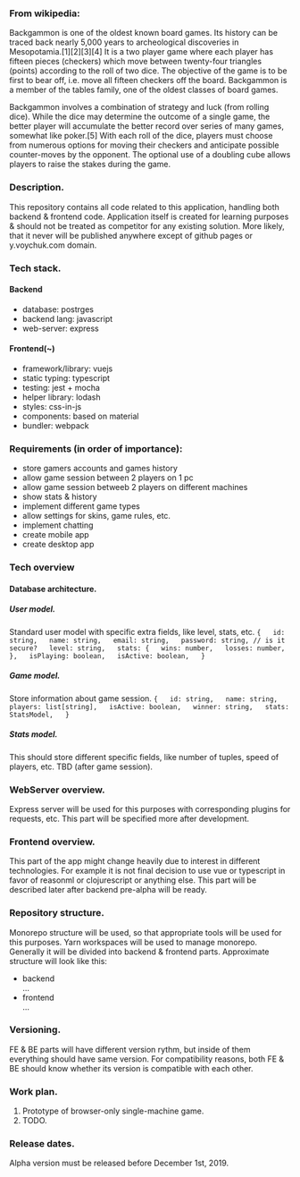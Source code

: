 ### From wikipedia:

Backgammon is one of the oldest known board games. Its history can be traced back nearly 5,000 years to archeological discoveries in Mesopotamia.[1][2][3][4] It is a two player game where each player has fifteen pieces (checkers) which move between twenty-four triangles (points) according to the roll of two dice. The objective of the game is to be first to bear off, i.e. move all fifteen checkers off the board. Backgammon is a member of the tables family, one of the oldest classes of board games.

Backgammon involves a combination of strategy and luck (from rolling dice). While the dice may determine the outcome of a single game, the better player will accumulate the better record over series of many games, somewhat like poker.[5] With each roll of the dice, players must choose from numerous options for moving their checkers and anticipate possible counter-moves by the opponent. The optional use of a doubling cube allows players to raise the stakes during the game.

### Description.

This repository contains all code related to this application, handling both backend & frontend code. Application itself is created for learning purposes & should not be treated as competitor for any existing solution. More likely, that it never will be published anywhere except of github pages or y.voychuk.com domain.

### Tech stack.

#### Backend
- database: postrges
- backend lang: javascript
- web-server: express

#### Frontend(~)
- framework/library: vuejs
- static typing: typescript
- testing: jest + mocha
- helper library: lodash
- styles: css-in-js
- components: based on material
- bundler: webpack

### Requirements (in order of importance):
- store gamers accounts and games history
- allow game session between 2 players on 1 pc
- allow game session betweeb 2 players on different machines
- show stats & history
- implement different game types
- allow settings for skins, game rules, etc.
- implement chatting
- create mobile app
- create desktop app

### Tech overview
#### Database architecture.
##### User model.
Standard user model with specific extra fields, like level, stats, etc.
`{  
  id: string,  
  name: string,  
  email: string,  
  password: string, // is it secure?  
  level: string,  
  stats: {  
    wins: number,  
    losses: number,  
  },  
  isPlaying: boolean,  
  isActive: boolean,  
}`

##### Game model.
Store information about game session.
`{  
  id: string,  
  name: string,  
  players: list[string],  
  isActive: boolean,  
  winner: string,  
  stats: StatsModel,  
}`

##### Stats model.
This should store different specific fields, like number of tuples, speed of players, etc.
TBD (after game session).

### WebServer overview.
Express server will be used for this purposes with corresponding plugins for requests, etc. This part will be specified more after development.

### Frontend overview.
This part of the app might change heavily due to interest in different technologies. For example it is not final decision to use vue or typescript in favor of reasonml or clojurescript or anything else. This part will be described later after backend pre-alpha will be ready.

### Repository structure.
Monorepo structure will be used, so that appropriate tools will be used for this purposes. Yarn workspaces will be used to manage monorepo. Generally it will be divided into backend & frontend parts.
Approximate structure will look like this:
- backend   
  ...
- frontend  
  ...

### Versioning.
FE & BE parts will have different version rythm, but inside of them everything should have same version. For compatibility reasons, both FE & BE should know whether its version is compatible with each other.

### Work plan.
1. Prototype of browser-only single-machine game.
2. TODO.

### Release dates.
Alpha version must be released before December 1st, 2019.
